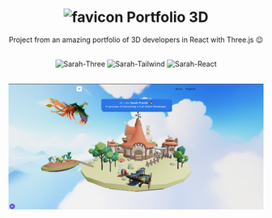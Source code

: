 <h1 align="center"><img width="30px" height="30px" alt="favicon" src="src/assets/favicon.ico"> Portfolio 3D</h1>
<p align="center">Project from an amazing portfolio of 3D developers in React with Three.js 😉</p>
<div style="display: inline_block" align="center"><br>
 <img alt="Sarah-Three" src="https://img.shields.io/badge/ThreeJs-black?style=for-the-badge&logo=three.js&logoColor=white">
 <img alt="Sarah-Tailwind" src="https://img.shields.io/badge/Tailwind_CSS-38B2AC?style=for-the-badge&logo=tailwind-css&logoColor=white">
 <img alt="Sarah-React" src="https://img.shields.io/badge/React-20232A?style=for-the-badge&logo=react&logoColor=61DAFB">
</div>
<br>
<p align="center"><a href="https://sarahprando.github.io/3d_portfolio/"><img alt="Sarah-Portfolio" src="src/assets/images/page.PNG"></a></p>
<br>


